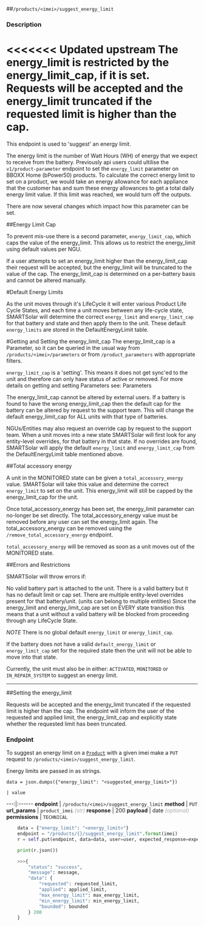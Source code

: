 ##`/products/<imei>/suggest_energy_limit`

### Description

<<<<<<< Updated upstream
The energy_limit is restricted by the energy_limit_cap, if it is set.
Requests will be accepted and the energy_limit truncated if the requested
limit is higher than the cap.
=======
This endpoint is used to 'suggest' an energy limit.

The energy limit is the number of Watt Hours (WH) of energy that we expect to receive from the battery. Previously api users could ultilise the `v1/product-parameter` endpoint to set the `energy_limit` parameter on BBOXX Home (bPower50) products. To calculate the correct energy limit to set on a product, we would take an energy allowance for each appliance that the customer has and sum these energy allowances to get a total daily energy limit value. If this limit was reached, we would turn off the outputs.

There are now several changes which impact how this parameter can be set.

##Energy Limit Cap

To prevent mis-use there is a second parameter, `energy_limit_cap`,  which caps the value of the energy_limit. This allows us to restrict the energy_limit using default values per NGU.

If a user attempts to set an energy_limit higher than the energy_limit_cap their request will be accepted, but the energy_limit will be truncated to the value of the cap. The energy_limit_cap is determined on a per-battery basis and cannot be altered manually.

#Default Energy Limits

As the unit moves through it's LifeCycle it will enter various Product Life Cycle States, and each time a unit moves between any life-cycle state, SMARTSolar will determine the correct `energy_limit` and `energy_limit_cap` for that battery and state and then apply them to the unit. These default `energy_limits` are stored in the DefaultEnergyLimit table.

#Getting and Setting the energy_limit_cap
The energy_limit_cap is a Parameter, so it can be queried in the usual way from `/products/<imei>/parameters` or from `/product_parameters` with appropriate filters.

`energy_limit_cap` is a 'setting'. This means it does not get sync'ed to the unit and therefore can only have status of active or removed. For more details on getting and setting Parameters see: Parameters

The energy_limit_cap cannot be altered by external users. If a battery is found to have the wrong energy_limit_cap then the default cap for the battery can be altered by request to the support team. This will change the default energy_limit_cap for ALL units with that type of batteries.

NGUs/Entities may also request an override cap by request to the support team. When a unit moves into a new state SMARTSolar will first look for any entity-level overrides, for that battery in that state. If no overrides are found, SMARTSolar will apply the default `energy_limit` and `energy_limit_cap` from the DefaultEnergyLimit table mentioned above.

##Total accessory energy

A unit in the MONITORED state can be given a `total_accessory_energy` value. SMARTSolar will take this value and determine the correct `energy_limit` to set on the unit. This energy_limit will still be capped by the energy_limit_cap for the unit.

Once total_accessory_energy has been set, the energy_limit parameter can no-longer be set directly. The total_accessory_energy value must be removed before any user can set the energy_limit again. The total_accessory_energy can be removed using the `/remove_total_accessory_energy` endpoint.

`total_accessory_energy` will be removed as soon as a unit moves out of the MONITORED state.

##Errors and Restrictions

SMARTSolar will throw errors if:

No valid battery part is attached to the unit.
There is a valid battery but it has no default limit or cap set.
There are multiple entity-level overrides present for that battery/unit. (units can belong to multiple entities)
Since the energy_limit and energy_limit_cap are set on EVERY state transition this means that a unit without a valid battery will be blocked from proceeding through any LifeCycle State.

*NOTE* There is no global default `energy_limit` or `energy_limit_cap`.

If the battery does not have a valid `default_energy_limit` or `energy_limit_cap` set for the required state then the unit will not be able to move into that state.

Currently, the unit must also be in either: `ACTIVATED`, `MONITORED` or `IN_REPAIR_SYSTEM` to suggest an energy limit.

----
##Setting the energy_limit

Requests will be accepted and the energy_limit truncated if the requested limit is higher than the cap.
The endpoint will inform the user of the requested and applied limit, the
energy_limit_cap and explicitly state whether the requested limit has been
truncated.

### Endpoint

To suggest an energy limit on a <a href=/#product>`Product`</a>  with a given imei make a `PUT` request to `/products/<imei>/suggest_energy_limit`.

Energy limits are passed in as strings.

`data = json.dumps({"energy_limit": "<suggested_energy_limit>"})`

    | value
---:|:------
__endpoint__ | `/products/<imei>/suggest_energy_limit`
__method__ | `PUT`
__url_params__ | `product_imei`  <font color="DarkGray">_(str)_</font>
__response__ | 200
__payload__ | date <font color="DarkGray">_(optional)_</font>
__permissions__ | `TECHNICAL`


```python
    data = {"energy_limit": "<energy_limit>"}
    endpoint = "/products/{}/suggest_energy_limit".format(imei)
    r = self.put(endpoint, data=data, user=user, expected_response=expected_response)

    print(r.json())

    >>>{
        "status": "success",
        "message": message,
        "data": {
            "requested": requested_limit,
            "applied": applied_limit,
            "max_energy_limit": max_energy_limit,
            "min_energy_limit": min_energy_limit,
            "bounded": bounded
        } 200
    }


```